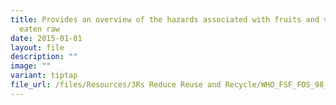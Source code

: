 ```yaml
---
title: Provides an overview of the hazards associated with fruits and vegetables
  eaten raw
date: 2015-01-01
layout: file
description: ""
image: ""
variant: tiptap
file_url: /files/Resources/3Rs Reduce Reuse and Recycle/WHO_FSF_FOS_98_2.pdf
---
```

